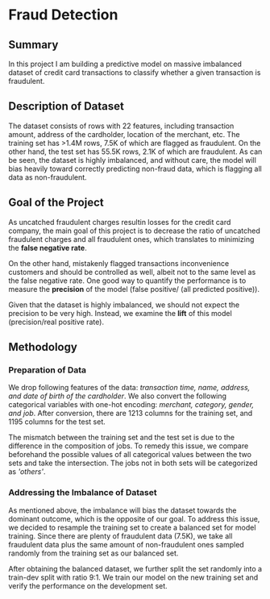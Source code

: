 # Fraud Detection

## Summary
In this project I am building a predictive model on massive imbalanced dataset of credit card transactions to classify whether a given transaction is fraudulent.

## Description of Dataset
The dataset consists of rows with 22 features, including transaction amount, address of the cardholder, location of the merchant, etc. The training set has >1.4M rows, 7.5K of which are flagged as fraudulent. On the other hand, the test set has 55.5K rows, 2.1K of which are fraudulent. As can be seen, the dataset is highly imbalanced, and without care, the model will bias heavily toward correctly predicting non-fraud data, which is flagging all data as non-fraudulent.

## Goal of the Project
As uncatched fraudulent charges resultin losses for the credit card company, the main goal of this project is to decrease the ratio of uncatched fraudulent charges and all fraudulent ones, which translates to minimizing the **false negative rate**. 

On the other hand, mistakenly flagged transactions inconvenience customers and should be controlled as well, albeit not to the same level as the false negative rate. One good way to quantify the performance is to measure the **precision** of the model (false positive/ (all predicted positive)). 

Given that the dataset is highly imbalanced, we should not expect the precision to be very high. Instead, we examine the **lift** of this model (precision/real positive rate).

## Methodology

### Preparation of Data
We drop following features of the data: *transaction time, name, address, and date of birth of the cardholder*. We also convert the following categorical variables with one-hot encoding: *merchant, category, gender, and job*. After conversion, there are 1213 columns for the training set, and 1195 columns for the test set.

The mismatch between the training set and the test set is due to the difference in the composition of jobs. To remedy this issue, we compare beforehand the possible values of all categorical values between the two sets and take the intersection. The jobs not in both sets will be categorized as *'others'*.

### Addressing the Imbalance of Dataset
As mentioned above, the imbalance will bias the dataset towards the dominant outcome, which is the opposite of our goal. To address this issue, we decided to resample the training set to create a balanced set for model training. Since there are plenty of fraudulent data (7.5K), we take all fraudulent data plus the same amount of non-fraudulent ones sampled randomly from the training set as our balanced set.

After obtaining the balanced dataset, we further split the set randomly into a train-dev split with ratio 9:1. We train our model on the new training set and verify the performance on the development set.
